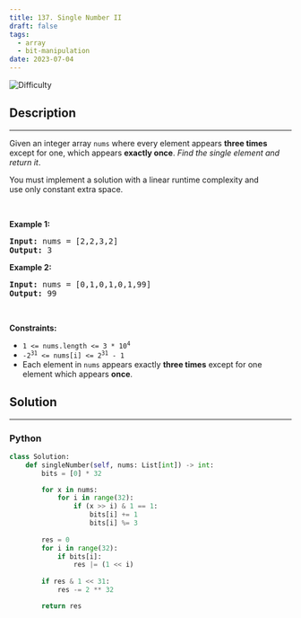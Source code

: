 ```yaml
---
title: 137. Single Number II
draft: false
tags: 
  - array
  - bit-manipulation
date: 2023-07-04
---
```


![Difficulty](https://img.shields.io/badge/Difficulty-Medium-blue.svg)

## Description

---
<p>Given an integer array <code>nums</code> where&nbsp;every element appears <strong>three times</strong> except for one, which appears <strong>exactly once</strong>. <em>Find the single element and return it</em>.</p>

<p>You must&nbsp;implement a solution with a linear runtime complexity and use&nbsp;only constant&nbsp;extra space.</p>

<p>&nbsp;</p>
<p><strong class="example">Example 1:</strong></p>
<pre><strong>Input:</strong> nums = [2,2,3,2]
<strong>Output:</strong> 3
</pre><p><strong class="example">Example 2:</strong></p>
<pre><strong>Input:</strong> nums = [0,1,0,1,0,1,99]
<strong>Output:</strong> 99
</pre>
<p>&nbsp;</p>
<p><strong>Constraints:</strong></p>

<ul>
	<li><code>1 &lt;= nums.length &lt;= 3 * 10<sup>4</sup></code></li>
	<li><code>-2<sup>31</sup> &lt;= nums[i] &lt;= 2<sup>31</sup> - 1</code></li>
	<li>Each element in <code>nums</code> appears exactly <strong>three times</strong> except for one element which appears <strong>once</strong>.</li>
</ul>


## Solution

---
### Python
``` py title='single-number-ii'
class Solution:
    def singleNumber(self, nums: List[int]) -> int:
        bits = [0] * 32

        for x in nums:
            for i in range(32):
                if (x >> i) & 1 == 1:
                    bits[i] += 1
                    bits[i] %= 3
        
        res = 0
        for i in range(32):
            if bits[i]:
                res |= (1 << i)
        
        if res & 1 << 31:
            res -= 2 ** 32

        return res

```

